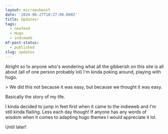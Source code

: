 ```yaml
---
layout: micropubpost
date: '2024-06-27T18:27:00.000Z'
title: Updates!
tags: 
  - neofeed
  - Hugo 
  - indieweb
mf-post-status:
  - published
slug: updates
---
```

Alright so to anyone who&#39;s wondering what all the gibberish on this site is all about (all of one person probably lol) I&#39;m kinda poking around, playing with hugo.


&gt; We did this not because it was easy, but because we thought it was easy.

Basically the story of my life.


I kinda decided to jump in feet first when it came to the indieweb and I&#39;m still kinda flailing. Less each day though! If anyone has any words of wisdom when it comes to adapting hugo themes I would appreciate it lol.


Until later! 
